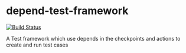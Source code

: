 # depend-test-framework

[![Build Status](https://travis-ci.org/LuyaoHuang/depend-test-framework.svg?branch=master)](https://travis-ci.org/LuyaoHuang/depend-test-framework)

A Test framework which use depends in the checkpoints and actions to create and run test cases

